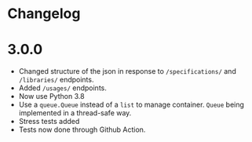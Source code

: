 # Changelog

# 3.0.0

* Changed structure of the json in response to `/specifications/` and `/libraries/` endpoints.
* Added `/usages/` endpoints.
* Now use Python 3.8
* Use a `queue.Queue` instead of a `list` to manage container. `Queue` being implemented in a
thread-safe way.
* Stress tests added
* Tests now done through Github Action.
